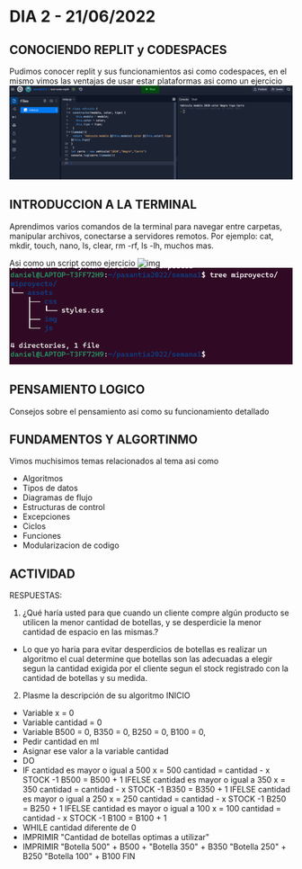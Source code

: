 #   DIA 2 - 21/06/2022

## CONOCIENDO REPLIT y CODESPACES
Pudimos conocer replit y sus funcionamientos asi como codespaces, en el mismo vimos las ventajas de usar estar plataformas
asi como un ejercicio 
    ![img](/assets/DIA2.PNG)

## INTRODUCCION A LA TERMINAL 
Aprendimos varios comandos de la terminal para navegar entre carpetas, manipular archivos, conectarse a servidores remotos.
Por ejemplo: cat, mkdir, touch, nano, ls, clear, rm -rf, ls -lh, muchos mas.

Asi como un script como ejercicio
 ![img](/assets/DIA2A.PNG)
 ![img](/assets/DIA2B.PNG)

 
## PENSAMIENTO LOGICO
Consejos sobre el pensamiento asi como su funcionamiento detallado

## FUNDAMENTOS Y ALGORTINMO 
Vimos muchisimos temas relacionados al tema asi como 
-   Algoritmos
-   Tipos de datos
-   Diagramas de flujo
-   Estructuras de control
-   Excepciones
-   Ciclos
-   Funciones
-   Modularizacion de codigo 

## ACTIVIDAD 
RESPUESTAS:
1. ¿Qué haría usted para que cuando un cliente compre algún producto se utilicen la menor cantidad de botellas, y se desperdicie la menor cantidad de espacio en las mismas.?
- Lo que yo haria para evitar desperdicios de botellas es realizar un algoritmo el cual determine que botellas son las adecuadas a elegir segun la cantidad exigida por el cliente segun el stock registrado con la cantidad de botellas y su medida.
2. Plasme la descripción de su algoritmo
INICIO
- Variable x = 0
- Variable cantidad = 0
- Variable B500 = 0, B350 = 0, B250 = 0, B100 = 0,
- Pedir cantidad en ml
- Asignar ese valor a la variable cantidad 
- DO  
- IF cantidad es mayor o igual a 500 
    x = 500 
    cantidad = cantidad - x
    STOCK -1 
    B500 = B500 + 1
   IFELSE cantidad es mayor o igual a 350 
    x = 350 
    cantidad = cantidad - x
    STOCK -1
    B350 = B350 + 1
   IFELSE cantidad es mayor o igual a 250 
    x = 250 
    cantidad = cantidad - x
    STOCK -1
    B250 = B250 + 1
   IFELSE cantidad es mayor o igual a 100 
    x = 100 
    cantidad = cantidad - x
    STOCK -1
    B100 = B100 + 1
 -  WHILE cantidad diferente de 0
 -  IMPRIMIR "Cantidad de botellas optimas a utilizar"
 -  IMPRIMIR "Botella 500" + B500 + "Botella 350" + B350 "Botella 250" + B250 "Botella 100" + B100 
FIN
